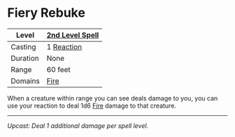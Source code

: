 # Fiery Rebuke

| Level    | [2nd Level Spell](2nd%20Level%20Spells.md)                                               |
| -------- | ------------------------------------------------------- |
| Casting  | 1 [Reaction](../../../../Game%20Procedures/Reaction.md) |
| Duration | None                                                    |
| Range    | 60 feet                                                 |
| Domains  | [Fire](../../../Spell%20Domains/Fire.md)                |

When a creature within range you can see deals damage to you, you can use your reaction to deal 1d6 [Fire](../../../../Damage%20Types/Fire.md) damage to that creature.

---
*Upcast: Deal 1 additional damage per spell level.*